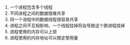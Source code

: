 1. 一个进程包含多个线程
2. 不同进程之间的数据很难共享
3. 同一个进程中的数据线程很容易共享
4. 进程之间不互相影响，一个线程挂掉将会导致这个歌进程挂掉
5. 进程使用的内存可以上锁
6. 进程使用的内存地址可以限定使用量
